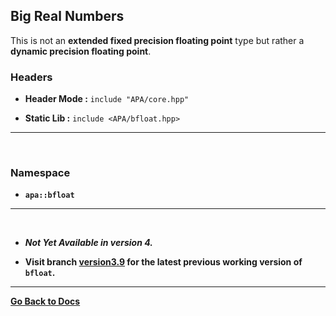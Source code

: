 ## **Big Real Numbers**

This is not an **extended fixed precision floating point** type
but rather a **dynamic precision floating point**.

### **Headers**

- **Header Mode :** `include "APA/core.hpp"`

- **Static Lib :** `include <APA/bfloat.hpp>`

-----

<br>

### **Namespace**

- **`apa::bfloat`**

-----

<br>


- ***Not Yet Available in version 4.***

- **Visit branch [version3.9](https://github.com/mrdcvlsc/APA/tree/version_3.9)
for the latest previous working version of `bfloat`.**

-----

[**Go Back to Docs**](./docs.md)